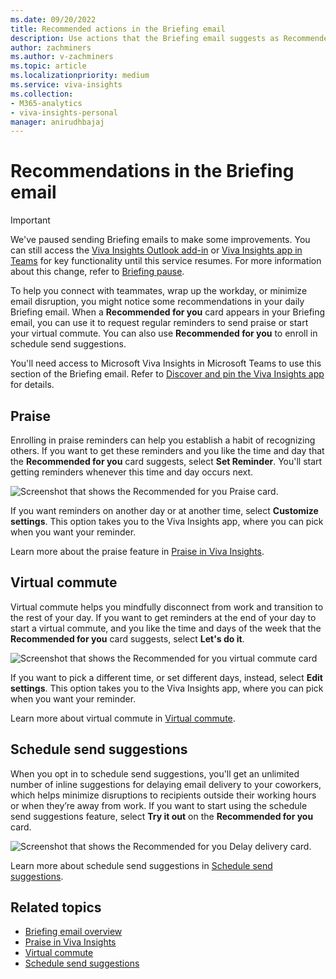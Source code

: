```yaml
---
ms.date: 09/20/2022
title: Recommended actions in the Briefing email
description: Use actions that the Briefing email suggests as Recommended for you
author: zachminers
ms.author: v-zachminers
ms.topic: article
ms.localizationpriority: medium 
ms.service: viva-insights
ms.collection: 
- M365-analytics
- viva-insights-personal
manager: anirudhbajaj
---
```


# Recommendations in the Briefing email

>[!Important]
>We've paused sending Briefing emails to make some improvements. You can still access the [Viva Insights Outlook add-in](../use/add-in.md) or [Viva Insights app in Teams](../teams/introduction.md) for key functionality until this service resumes. For more information about this change, refer to [Briefing pause](../reference/briefing-pause.md).

To help you connect with teammates, wrap up the workday, or minimize email disruption, you might notice some recommendations in your daily Briefing email. When a **Recommended for you** card appears in your Briefing email, you can use it to request regular reminders to send praise or start your virtual commute. You can also use **Recommended for you** to enroll in schedule send suggestions.  

You'll need access to Microsoft Viva Insights in Microsoft Teams to use this section of the Briefing email. Refer to [Discover and pin the Viva Insights app](../teams/viva-teams-app-install.md) for details.

## Praise  

Enrolling in praise reminders can help you establish a habit of recognizing others. If you want to get these reminders and you like the time and day that the **Recommended for you** card suggests, select **Set Reminder**. You'll start getting reminders whenever this time and day occurs next. 

![Screenshot that shows the Recommended for you Praise card.](./images/be-rec-praise2.png)

If you want reminders on another day or at another time, select **Customize settings**. This option takes you to the Viva Insights app, where you can pick when you want your reminder.

Learn more about the praise feature in [Praise in Viva Insights](../teams/praise.md).

## Virtual commute

Virtual commute helps you mindfully disconnect from work and transition to the rest of your day. If you want to get reminders at the end of your day to start a virtual commute, and you like the time and days of the week that the **Recommended for you** card suggests, select **Let's do it**.

![Screenshot that shows the Recommended for you virtual commute card](./images/be-rec-virtual-commute.png)

If you want to pick a different time, or set different days, instead, select **Edit settings**. This option takes you to the Viva Insights app, where you can pick when you want your reminder.

Learn more about virtual commute in [Virtual commute](../teams/virtual-commute.md).

## Schedule send suggestions

When you opt in to schedule send suggestions, you'll get an unlimited number of inline suggestions for delaying email delivery to your coworkers, which helps minimize disruptions to recipients outside their working hours or when they’re away from work. If you want to start using the schedule send suggestions feature, select **Try it out** on the **Recommended for you** card.

![Screenshot that shows the Recommended for you Delay delivery card.](./images/be-rec-delay-delivery1.png)

Learn more about schedule send suggestions in [Schedule send suggestions](../use/schedule-send.md).

## Related topics

* [Briefing email overview](be-overview.md)
* [Praise in Viva Insights](../teams/praise.md)
* [Virtual commute](../teams/virtual-commute.md)
* [Schedule send suggestions](../Use/delay-delivery.md)

